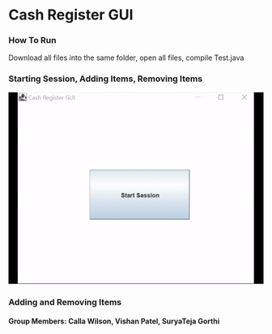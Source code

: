 # Cash Register GUI

### How To Run
Download all files into the same folder, open all files, compile Test.java

### Starting Session, Adding Items, Removing Items
![](gif1.gif)


### Adding and Removing Items


#### Group Members: Calla Wilson, Vishan Patel, SuryaTeja Gorthi
